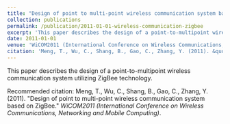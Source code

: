 ```yaml
---
title: "Design of point to multi-point wireless communication system based on ZigBee"
collection: publications
permalink: /publication/2011-01-01-wireless-communication-zigbee
excerpt: 'This paper describes the design of a point-to-multipoint wireless communication system utilizing ZigBee technology.'
date: 2011-01-01
venue: 'WiCOM2011 (International Conference on Wireless Communications, Networking and Mobile Computing)'
citation: 'Meng, T., Wu, C., Shang, B., Gao, C., Zhang, Y. (2011). &quot;Design of point to multi-point wireless communication system based on ZigBee.&quot; *WiCOM2011 (International Conference on Wireless Communications, Networking and Mobile Computing)*.'
---
```

This paper describes the design of a point-to-multipoint wireless communication system utilizing ZigBee technology.

Recommended citation: Meng, T., Wu, C., Shang, B., Gao, C., Zhang, Y. (2011). "Design of point to multi-point wireless communication system based on ZigBee." *WiCOM2011 (International Conference on Wireless Communications, Networking and Mobile Computing)*.